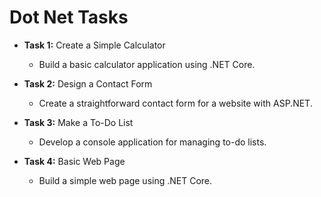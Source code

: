 # Dot Net Tasks

- **Task 1:** Create a Simple Calculator
  - Build a basic calculator application using .NET Core.

- **Task 2:** Design a Contact Form
  - Create a straightforward contact form for a website with ASP.NET.

- **Task 3:** Make a To-Do List
  - Develop a console application for managing to-do lists.

- **Task 4:** Basic Web Page
  - Build a simple web page using .NET Core.
